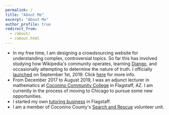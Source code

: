 ```yaml
---
permalink: /
title: "About Me"
excerpt: "About Me"
author_profile: true
redirect_from:
  - /about/
  - /about.html
---
```


* In my free time, I am designing a crowdsourcing website for understanding complex, controversial topics.  So far this has involved studying how Wikipedia's community operates, learning [Django](https://www.djangoproject.com), and occasionally attempting to determine the nature of truth.  I officially [launched](https://www.idealogs.org) on September 1st, 2019.  Click [here](/portfolio/idealogs) for more info.
* From December 2017 to August 2019, I was an adjunct lecturer in mathematics at [Coconino Community College](https://www.coconino.edu) in Flagstaff, AZ. I am currently in the process of moving to Chicago to pursue some new opportunities.
* I started my own [tutoring business](http://www.flgmathtutor.net) in Flagstaff.
* I am a member of Coconino County's [Search and Rescue](http://coconinosar.org) volunteer unit.
